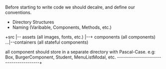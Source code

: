 Before starting to write code we should decalre, and define our conventions.

-   Directory Structures
-   Naming (Varibable, Components, Methods, etc.)

+src
|-- assets (all images, fonts, etc.)
|--+ components (all components)
...|--containers (all stateful components)

all component should store in a separate directory with Pascal-Case.
e.g: Box, BurgerComponent, Student, MenuListModal, etc.
---------------------------------------+
